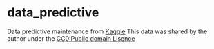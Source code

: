 # data_predictive
Data predictive maintenance from [Kaggle](https://www.kaggle.com/datasets/shivamb/machine-predictive-maintenance-classification)
This data was shared by the author under the [CC0:Public domain Lisence](https://creativecommons.org/publicdomain/zero/1.0/)
